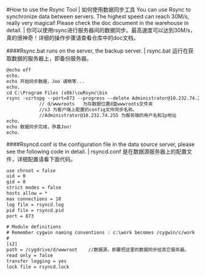 #How to use the Rsync Tool | 如何使用数据同步工具
You can use Rsync to synchronize data between servers. The highest speed can reach 30M/s, really very magical! Please check the doc document in the warehouse in detail. | 你可以使用rsync进行服务器间的数据同步。最高速度可以达到30M/s，真的很神奇！详细的操作步骤请查看仓库中的doc文档。

####Rsync.bat runs on the server, the backup server.  | rsync.bat 运行在获取数据的服务器上，即备份服务器。
```HTML
@echo off
echo.
echo 开始同步数据，Joo 请稍等...
echo.
cd C:\Program Files (x86)\cwRsync\bin
rsync -vzrtopg --port=873 --progress --delete Administrator@10.232.74.255::s3 /cygdrive/d/wwwroots  
            // d/wwwroots   为存数据位置d盘wwwroots文件夹
            //s3 为客户端上配置的config文件同步名称。
            //Administrator@10.232.74.255 为服务端的用户名和Ip地址
echo.
echo 数据同步完成，恭喜Joo!
echo.

```

####Rsyncd.conf is the configuration file in the data source server, please see the following code in detail. | rsyncd.conf 是在数据源服务器上的配置文件，详细配置请看下面代码。

```HTML
use chroot = false
uid = 0
gid = 0
strict modes = false
hosts allow = *
max connections = 10
log file = rsyncd.log
pid file = rsyncd.pid
port = 873

# Module definitions
# Remember cygwin naming conventions : c:\work becomes /cygwin/c/work
#
[s2]
path = /cygdrive/d/wwwroot    //数据源，即要把这里的数据同步给其它服务器。    
read only = false
transfer logging = yes
lock file = rsyncd.lock
```

